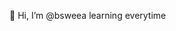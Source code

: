 👋 Hi, I’m @bsweea
learning everytime

<!---
bsweea/bsweea is a ✨ special ✨ repository because its `README.md` (this file) appears on your GitHub profile.
You can click the Preview link to take a look at your changes.
--->
